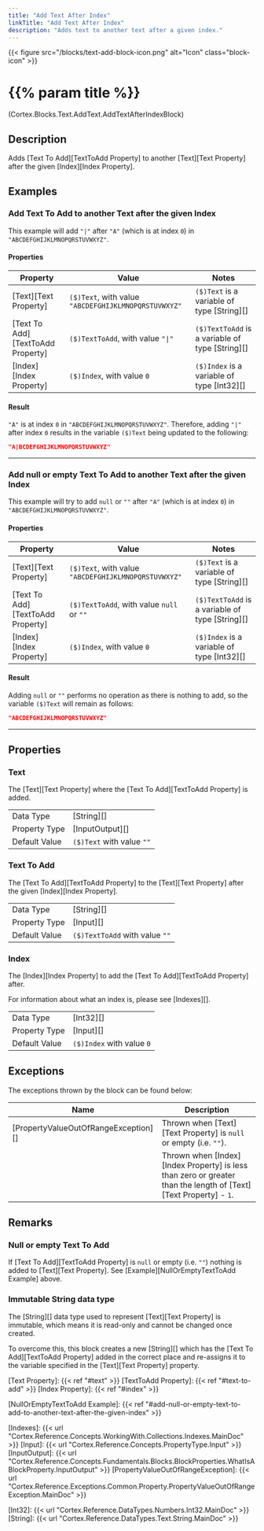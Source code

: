 ```yaml
---
title: "Add Text After Index"
linkTitle: "Add Text After Index"
description: "Adds text to another text after a given index."
---
```


{{< figure src="/blocks/text-add-block-icon.png" alt="Icon" class="block-icon" >}}

# {{% param title %}}

<p class="namespace">(Cortex.Blocks.Text.AddText.AddTextAfterIndexBlock)</p>

## Description

Adds [Text To Add][TextToAdd Property] to another [Text][Text Property] after the given [Index][Index Property].

## Examples

### Add Text To Add to another Text after the given Index

This example will add `"|"` after `"A"` (which is at index `0`) in `"ABCDEFGHIJKLMNOPQRSTUVWXYZ"`.

#### Properties

| Property           | Value                     | Notes                                    |
|--------------------|---------------------------|------------------------------------------|
| [Text][Text Property] | `($)Text`, with value `"ABCDEFGHIJKLMNOPQRSTUVWXYZ"` | `($)Text` is a variable of type [String][] |
| [Text To Add][TextToAdd Property] | `($)TextToAdd`, with value `"\|"` | `($)TextToAdd` is a variable of type [String][] |
| [Index][Index Property] | `($)Index`, with value `0` | `($)Index` is a variable of type [Int32][] |

#### Result

`"A"` is at index `0` in `"ABCDEFGHIJKLMNOPQRSTUVWXYZ"`. Therefore, adding `"|"` after index `0` results in the variable `($)Text` being updated to the following:

```json
"A|BCDEFGHIJKLMNOPQRSTUVWXYZ"
```

***

### Add null or empty Text To Add to another Text after the given Index

This example will try to add `null` or `""` after `"A"` (which is at index `0`) in `"ABCDEFGHIJKLMNOPQRSTUVWXYZ"`.

#### Properties

| Property           | Value                     | Notes                                    |
|--------------------|---------------------------|------------------------------------------|
| [Text][Text Property] | `($)Text`, with value `"ABCDEFGHIJKLMNOPQRSTUVWXYZ"` | `($)Text` is a variable of type [String][] |
| [Text To Add][TextToAdd Property] | `($)TextToAdd`, with value `null` or `""` | `($)TextToAdd` is a variable of type [String][] |
| [Index][Index Property] | `($)Index`, with value `0` | `($)Index` is a variable of type [Int32][] |

#### Result

Adding `null` or `""` performs no operation as there is nothing to add, so the variable `($)Text` will remain as follows:

```json
"ABCDEFGHIJKLMNOPQRSTUVWXYZ"
```

***

## Properties

### Text

The [Text][Text Property] where the [Text To Add][TextToAdd Property] is added.

| | |
|--------------------|---------------------------|
| Data Type | [String][] |
| Property Type | [InputOutput][] |
| Default Value | `($)Text` with value `""` |

### Text To Add

The [Text To Add][TextToAdd Property] to the [Text][Text Property] after the given [Index][Index Property].

| | |
|--------------------|---------------------------|
| Data Type | [String][] |
| Property Type | [Input][] |
| Default Value | `($)TextToAdd` with value `""` |

### Index

The [Index][Index Property] to add the [Text To Add][TextToAdd Property] after.  

For information about what an index is, please see [Indexes][].  

| | |
|--------------------|---------------------------|
| Data Type | [Int32][] |
| Property Type | [Input][] |
| Default Value | `($)Index` with value `0` |

## Exceptions

The exceptions thrown by the block can be found below:

| Name     | Description |
|----------|----------|
| [PropertyValueOutOfRangeException][] | Thrown when [Text][Text Property] is `null` or empty (i.e. `""`). |
| | Thrown when [Index][Index Property] is less than zero or greater than the length of [Text][Text Property] - `1`. |

## Remarks

### Null or empty Text To Add

If [Text To Add][TextToAdd Property] is `null` or empty (i.e. `""`) nothing is added to [Text][Text Property]. See [Example][NullOrEmptyTextToAdd Example] above.

### Immutable String data type

The [String][] data type used to represent [Text][Text Property] is immutable, which means it is read-only and cannot be changed once created.

To overcome this, this block creates a new [String][] which has the [Text To Add][TextToAdd Property] added in the correct place and re-assigns it to the variable specified in the [Text][Text Property] property.  

[Text Property]: {{< ref "#text" >}}
[TextToAdd Property]: {{< ref "#text-to-add" >}}
[Index Property]: {{< ref "#index" >}}

[NullOrEmptyTextToAdd Example]: {{< ref "#add-null-or-empty-text-to-add-to-another-text-after-the-given-index" >}}

[Indexes]: {{< url "Cortex.Reference.Concepts.WorkingWith.Collections.Indexes.MainDoc" >}}
[Input]: {{< url "Cortex.Reference.Concepts.PropertyType.Input" >}}
[InputOutput]: {{< url "Cortex.Reference.Concepts.Fundamentals.Blocks.BlockProperties.WhatIsABlockProperty.InputOutput" >}}
[PropertyValueOutOfRangeException]: {{< url "Cortex.Reference.Exceptions.Common.Property.PropertyValueOutOfRangeException.MainDoc" >}}

[Int32]: {{< url "Cortex.Reference.DataTypes.Numbers.Int32.MainDoc" >}}
[String]: {{< url "Cortex.Reference.DataTypes.Text.String.MainDoc" >}}
